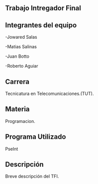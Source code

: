## Trabajo Intregador Final
## Integrantes del equipo
-Jowared Salas

-Matias Salinas

-Juan Botto

-Roberto Aguiar

## Carrera
Tecnicatura en Telecomunicaciones.(TUT).
## Materia
Programacion.
## Programa Utilizado
PseInt
## Descripción
Breve descripción del TFI.




